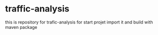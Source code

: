 # traffic-analysis
this is repository for trafic-analysis
for start projet import it and build with maven package
